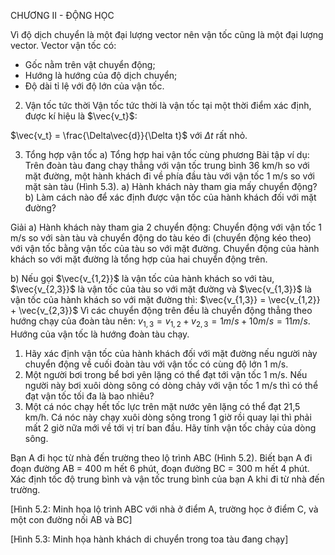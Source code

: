 CHƯƠNG II - ĐỘNG HỌC

Vì độ dịch chuyển là một đại lượng vector nên vận tốc cũng là một đại lượng vector. Vector vận tốc có:
- Gốc nằm trên vật chuyển động;
- Hướng là hướng của độ dịch chuyển;
- Độ dài tỉ lệ với độ lớn của vận tốc.

2. Vận tốc tức thời
Vận tốc tức thời là vận tốc tại một thời điểm xác định, được kí hiệu là $\vec{v_t}$:

$\vec{v_t} = \frac{\Delta\vec{d}}{\Delta t}$ với $\Delta t$ rất nhỏ.

3. Tổng hợp vận tốc
a) Tổng hợp hai vận tốc cùng phương
Bài tập ví dụ: Trên đoàn tàu đang chạy thẳng với vận tốc trung bình 36 km/h so với mặt đường, một hành khách đi về phía đầu tàu với vận tốc 1 m/s so với mặt sàn tàu (Hình 5.3).
a) Hành khách này tham gia mấy chuyển động?
b) Làm cách nào để xác định được vận tốc của hành khách đối với mặt đường?

Giải
a) Hành khách này tham gia 2 chuyển động: Chuyển động với vận tốc 1 m/s so với sàn tàu và chuyển động do tàu kéo đi (chuyển động kéo theo) với vận tốc bằng vận tốc của tàu so với mặt đường. Chuyển động của hành khách so với mặt đường là tổng hợp của hai chuyển động trên.

b) Nếu gọi $\vec{v_{1,2}}$ là vận tốc của hành khách so với tàu, $\vec{v_{2,3}}$ là vận tốc của tàu so với mặt đường và $\vec{v_{1,3}}$ là vận tốc của hành khách so với mặt đường thì: $\vec{v_{1,3}} = \vec{v_{1,2}} + \vec{v_{2,3}}$
Vì các chuyển động trên đều là chuyển động thẳng theo hướng chạy của đoàn tàu nên:
$v_{1,3} = v_{1,2} + v_{2,3} = 1 m/s + 10 m/s = 11 m/s$.
Hướng của vận tốc là hướng đoàn tàu chạy.

1. Hãy xác định vận tốc của hành khách đối với mặt đường nếu người này chuyển động về cuối đoàn tàu với vận tốc có cùng độ lớn 1 m/s.
2. Một người bơi trong bể bơi yên lặng có thể đạt tới vận tốc 1 m/s. Nếu người này bơi xuôi dòng sông có dòng chảy với vận tốc 1 m/s thì có thể đạt vận tốc tối đa là bao nhiêu?
3. Một cá nóc chạy hết tốc lực trên mặt nước yên lặng có thể đạt 21,5 km/h. Cá nóc này chạy xuôi dòng sông trong 1 giờ rồi quay lại thì phải mất 2 giờ nữa mới về tới vị trí ban đầu. Hãy tính vận tốc chảy của dòng sông.

Bạn A đi học từ nhà đến trường theo lộ trình ABC (Hình 5.2). Biết bạn A đi đoạn đường AB = 400 m hết 6 phút, đoạn đường BC = 300 m hết 4 phút. Xác định tốc độ trung bình và vận tốc trung bình của bạn A khi đi từ nhà đến trường.

[Hình 5.2: Minh họa lộ trình ABC với nhà ở điểm A, trường học ở điểm C, và một con đường nối AB và BC]

[Hình 5.3: Minh họa hành khách di chuyển trong toa tàu đang chạy]